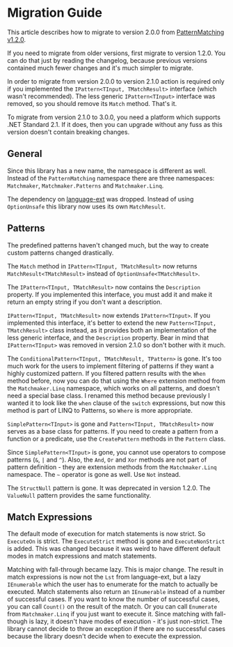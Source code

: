 # Migration Guide

This article describes how to migrate to version 2.0.0 from
[PatternMatching v1.2.0](https://github.com/TolikPylypchuk/PatternMatching).

If you need to migrate from older versions, first migrate to version 1.2.0. You can do that just by reading the
changelog, because previous versions contained much fewer changes and it's much simpler to migrate.

In order to migrate from version 2.0.0 to version 2.1.0 action is required only if you implemented the
`IPattern<TInput, TMatchResult>` interface (which wasn't recommended). The less generic `IPattern<TInput>`
interface was removed, so you should remove its `Match` method. That's it.

To migrate from version 2.1.0 to 3.0.0, you need a platform which supports .NET Standard 2.1. If it does, then you
can upgrade without any fuss as this version doesn't contain breaking changes.

## General

Since this library has a new name, the namespace is different as well. Instead of the `PatternMatching` namespace
there are three namespaces: `Matchmaker`, `Matchmaker.Patterns` and `Matchmaker.Linq`.

The dependency on [language-ext](https://github.com/louthy/language-ext) was dropped. Instead of using `OptionUnsafe`
this library now uses its own `MatchResult`.

## Patterns

The predefined patterns haven't changed much, but the way to create custom patterns changed drastically.

The `Match` method in `IPattern<TInput, TMatchResult>` now returns `MatchResult<TMatchResult>` instead of
`OptionUnsafe<TMatchResult>`.

The `IPattern<TInput, TMatchResult>` now contains the `Description` property. If you implemented this interface,
you must add it and make it return an empty string if you don't want a description.

`IPattern<TInput, TMatchResult>` now extends `IPattern<TInput>`. If you implemented this interface, it's better
to extend the new `Pattern<TInput, TMatchResult>` class instead, as it provides both an implementation of the less
generic interface, and the `Description` property. Bear in mind that `IPattern<TInput>` was removed in version
2.1.0 so don't bother with it much.

The `ConditionalPattern<TInput, TMatchResult, TPattern>` is gone. It's too much work for the users to implement
filtering of patterns if they want a highly customized pattern. If you filtered pattern results with the `When` method
before, now  you can do that using the `Where` extension method from the `Matchmaker.Linq` namespace, which works on
all patterns, and doesn't need a special base class. I renamed this method because previously I wanted it to look like
the `when` clause of the `switch` expressions, but now this method is part of LINQ to Patterns, so `Where` is more
appropriate.

`SimplePattern<TInput>` is gone and `Pattern<TInput, TMatchResult>` now serves as a base class for patterns.
If you need to create a pattern from a function or a predicate, use the `CreatePattern` methods in the `Pattern`
class.

Since `SimplePattern<TInput>` is gone, you cannot use operators to compose patterns (`&`, `|` and `^`). Also,
the `And`, `Or` and `Xor` methods are not part of pattern definition - they are extension methods from the
`Matchmaker.Linq` namespace. The `~` operator is gone as well. Use `Not` instead.

The `StructNull` pattern is gone. It was deprecated in version 1.2.0. The `ValueNull` pattern provides the same
functionality.

## Match Expressions

The default mode of execution for match statements is now strict. So `ExecuteOn` is strict. The `ExecuteStrict`
method is gone and `ExecuteNonStrict` is added. This was changed because it was weird to have different default modes
in match expressions and match statements.

Matching with fall-through became lazy. This is major change. The result in match expressions is now not the `Lst`
from language-ext, but a lazy `IEnumerable` which the user has to enumerate for the match to actually be executed.
Match statements also return an `IEnumerable` instead of a number of successful cases. If you want to know the number
of successful cases, you can call `Count()` on the result of the match. Or you can call `Enumerate` from
`Matchmaker.Linq` if you just want to execute it. Since matching with fall-though is lazy, it doesn't have modes
of execution - it's just non-strict. The library cannot decide to throw an exception if there are no successful cases
because the library doesn't decide when to execute the expression.
